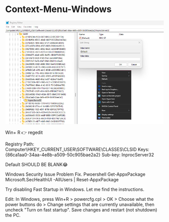 # Context-Menu-Windows
[<img src='https://github.com/shovoalways/Context-Menu-Windows/blob/main/img/image.png?raw=true' alt='Ali Hossain'>](https://github.com/shovoalways/)

Win+ R 👉 regedit

Registry Path:
Computer\HKEY_CURRENT_USER\SOFTWARE\CLASSES\CLSID
Keys: {86ca1aa0-34aa-4e8b-a509-50c905bae2a2}
Sub-key: InprocServer32

Default SHOULD BE BLANK😂



Windows Security Issue Problem Fix.
Pwoershell
Get-AppxPackage Microsoft.SecHealthUI -AllUsers | Reset-AppxPackage



Try disabling Fast Startup in Windows. Let me find the instructions.

Edit: In Windows, press Win+R > powercfg.cpl > OK > Choose what the power buttons do > Change settings that are currently unavailable, then uncheck "Turn on fast startup". Save changes and restart (not shutdown) the PC.
